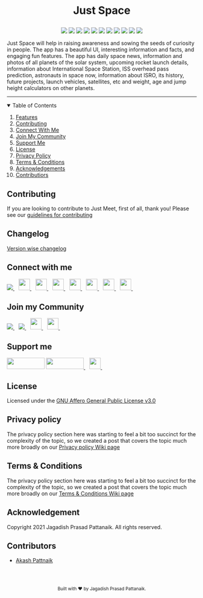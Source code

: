 # <p align="center"> Just Space </p>

<div align="center">
<img src="https://img.shields.io/github/forks/jagadish-pattanaik/just-space"/>
<img src="https://img.shields.io/github/stars/jagadish-pattanaik/just-space"/>
<a href="https://github.com/jagadish-pattanaik/just-space/issues"><img src="https://img.shields.io/github/issues/jagadish-pattanaik/just-space"/></a>
<a href="https://github.com/jagadish-pattanaik/just-space/pulls"><img src="https://img.shields.io/github/issues-pr/jagadish-pattanaik/just-space"/></a>
<a href="https://github.com/jagadish-pattanaik/just-spacec/blob/master/LICENSE.md"><img src="https://img.shields.io/github/license/jagadish-pattanaik/just-space"/></a>
<a href="https://github.com/jagadish-pattanaik/just-space/blob/master/CONTRIBUTING.md"><img src="https://img.shields.io/github/contributors/jagadish-pattanaik/just-space"/></a>
<img src="https://img.shields.io/github/sponsors/jagadish-pattanaik"/>
<img src="https://img.shields.io/github/languages/count/jagadish-pattanaik/just-space"/>
<img src="https://img.shields.io/github/languages/top/jagadish-pattanaik/just-space"/>
<img src="https://img.shields.io/tokei/lines/github/jagadish-pattanaik/just-space"/>
<img src="https://img.shields.io/github/repo-size/jagadish-pattanaik/just-space"/>
</div>

Just Space will help in raising awareness and sowing the seeds of curiosity in people. The app
has a beautiful UI, interesting information and facts, and engaging fun features. The app has daily space
news, information and photos of all planets of the solar system, upcoming rocket launch details,
information about International Space Station, ISS overhead pass prediction, astronauts in space now,
information about ISRO, its history, future projects, launch vehicles, satellites, etc and weight, age and
jump height calculators on other planets.

---

<details open="open">
  <summary>Table of Contents</summary>
  <ol>
    <li>
      <a href="#features">Features</a>
    </li>
    <li><a href="#contributing">Contributing</a></li>
    <li><a href="#connect-with-me">Connect With Me</a></li>
    <li><a href="#join-my-community">Join My Community</a></li>
    <li><a href="#support-me">Support Me</a></li>
    <li><a href="#license">License</a></li>
    <li><a href="#privacy-policy">Privacy Policy</a></li>
    <li><a href="#terms--conditions">Terms & Conditions</a></li>
    <li><a href="#acknowledgement">Acknowledgements</a></li>
    <li><a href="#contributors">Contributiors</a></li>
  </ol>
</details>

## Contributing
If you are looking to contribute to Just Meet, first of all, thank you! Please
see our [guidelines for contributing](./CONTRIBUTING.md)

## Changelog
[Version wise changelog](./CHANGELOG.md)
  
## Connect with me
  <a href="https://github.com/jagadish-pattanaik">
    <img src="https://img.shields.io/github/followers/jagadish-pattanaik?label=Follow&style=social" />
  </a>&ensp; 
  <a href="https://www.linkedin.com/in/jagadish-pattanaik/">
    <img width="30px" src="https://www.vectorlogo.zone/logos/linkedin/linkedin-icon.svg" />
  </a>&ensp;
  <a href="https://www.instagram.com/jagadish_pattanaik/">
    <img width="30px" src="https://www.vectorlogo.zone/logos/instagram/instagram-icon.svg" />
  </a>&ensp;
  <a href="https://stackoverflow.com/story/Jagadish">
    <img width="30px" src="https://www.vectorlogo.zone/logos/stackoverflow/stackoverflow-tile.svg" />
  </a>&ensp;
  <a href="https://www.facebook.com/justtechadmin/">
    <img width="30px" src="https://www.vectorlogo.zone/logos/facebook/facebook-tile.svg" />
   </a>&ensp;
   <a href="https://in.pinterest.com/jaguweb1234/">
    <img width="30px" src="https://www.vectorlogo.zone/logos/pinterest/pinterest-icon.svg" />
   </a>&ensp;
   <a href="https://www.quora.com/profile/Jagadish-Prasad-Pattanaik-1">
    <img width="30px" src="https://www.vectorlogo.zone/logos/quora/quora-icon.svg" />
   </a>&ensp;
  <a href="https://mail.google.com/mail/u/jaguweb1234@gmail.com">
    <img width="30px" src="https://www.vectorlogo.zone/logos/gmail/gmail-tile.svg" />
   </a>&ensp;

## Join my Community
  <a href="https://discord.gg/kczPxGpAtq">
    <img src="https://img.shields.io/discord/855828233383051294?label=Join Community&logo=Discord&style=social" />
  </a>&ensp;
  <a href="https://www.youtube.com/channel/UCgdd03ctC4odnUCNlPBSdUg?sub_confirmation=1">
    <img src="https://img.shields.io/youtube/channel/subscribers/UCgdd03ctC4odnUCNlPBSdUg?label=Subscribe&style=social" />
  </a>&ensp; 
  <a href="https://www.instagram.com/_just_technologies_/">
    <img width="30px" src="https://www.vectorlogo.zone/logos/instagram/instagram-icon.svg" />
  </a>&ensp;
  <a href="https://www.facebook.com/justtechteam">
    <img width="30px" src="https://www.vectorlogo.zone/logos/facebook/facebook-tile.svg" />
  </a>&ensp;

## Support me
<a href="https://github.com/sponsors/jagadish-pattanaik" title="Sponsor Me"><img src="https://raw.githubusercontent.com/natemoo-re/natemoo-re/master/assets/sponsor.svg?sanitize=true" width="100" height="30" aria-hidden="true"></a>
<a href="https://www.buymeacoffee.com/jagadish">
    <img width="100" height="30" src="https://cdn.buymeacoffee.com/buttons/v2/default-red.png" />
  </a>&ensp;
  <a href="https://www.patreon.com/justjagadish">
    <img width="30px" height="30" src="https://www.vectorlogo.zone/logos/patreon/patreon-icon.svg" />
  </a>&ensp;
  
## License
Licensed under the [GNU Affero General Public License v3.0](https://github.com/jagadish-pattanaik/just-space/blob/master/LICENSE.md)
  
## Privacy policy

The privacy policy section here was starting to feel a bit too succinct for the complexity of the topic, so we created a post that covers the topic much more broadly on our [Privacy policy Wiki page](https://github.com/jagadish-pattanaik/just-space/wiki/Privacy-policy)

## Terms & Conditions

The privacy policy section here was starting to feel a bit too succinct for the complexity of the topic, so we created a post that covers the topic much more broadly on our [Terms & Conditions Wiki page](https://github.com/jagadish-pattanaik/just-space/wiki/Terms-&-Conditions)

## Acknowledgement
Copyright 2021 Jagadish Prasad Pattanaik. All rights reserved.

## Contributors
- [Akash Pattnaik](https://github.com/BLUE-DEVIL1134)
  
<br>
</br>

<footer>
<p align="center" style="font-size: smaller;">Built with ❤️ by Jagadish Prasad Pattanaik.
</p>
</footer>
